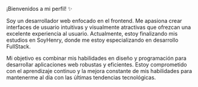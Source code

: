 ¡Bienvenidos a mi perfil! ✨

Soy un desarrollador web enfocado en el frontend. Me apasiona crear interfaces de usuario intuitivas y visualmente atractivas que ofrezcan una excelente experiencia al usuario. Actualmente, estoy finalizando mis estudios en SoyHenry, donde me estoy especializando en desarrollo FullStack.

Mi objetivo es combinar mis habilidades en diseño y programación para desarrollar aplicaciones web robustas y eficientes. Estoy comprometido con el aprendizaje continuo y la mejora constante de mis habilidades para mantenerme al día con las últimas tendencias tecnológicas.
